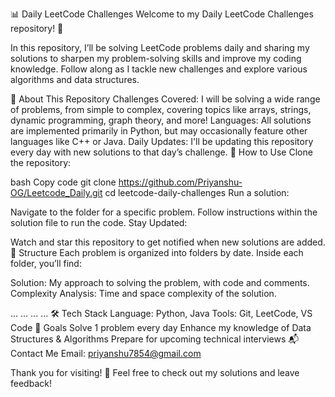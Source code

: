 📊 Daily LeetCode Challenges
Welcome to my Daily LeetCode Challenges repository! 🚀

In this repository, I’ll be solving LeetCode problems daily and sharing my solutions to sharpen my problem-solving skills and improve my coding knowledge. Follow along as I tackle new challenges and explore various algorithms and data structures.

🌟 About This Repository
Challenges Covered: I will be solving a wide range of problems, from simple to complex, covering topics like arrays, strings, dynamic programming, graph theory, and more!
Languages: All solutions are implemented primarily in Python, but may occasionally feature other languages like C++ or Java.
Daily Updates: I'll be updating this repository every day with new solutions to that day’s challenge.
📝 How to Use
Clone the repository:

bash
Copy code
git clone https://github.com/Priyanshu-OG/Leetcode_Daily.git
cd leetcode-daily-challenges
Run a solution:

Navigate to the folder for a specific problem.
Follow instructions within the solution file to run the code.
Stay Updated:

Watch and star this repository to get notified when new solutions are added.
🔖 Structure
Each problem is organized into folders by date. Inside each folder, you’ll find:


Solution: My approach to solving the problem, with code and comments.
Complexity Analysis: Time and space complexity of the solution.

...	...	...	...
🛠️ Tech Stack
Language: Python, Java
Tools: Git, LeetCode, VS Code
🎯 Goals
Solve 1 problem every day
Enhance my knowledge of Data Structures & Algorithms
Prepare for upcoming technical interviews
📬 Contact Me
Email: priyanshu7854@gmail.com

Thank you for visiting! 🙌 Feel free to check out my solutions and leave feedback!
